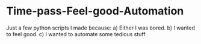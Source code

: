 # Time-pass-Feel-good-Automation
Just a few python scripts I made because:
a) Either I was bored.
b) I wanted to feel good.
c) I wanted to automate some tedious stuff
